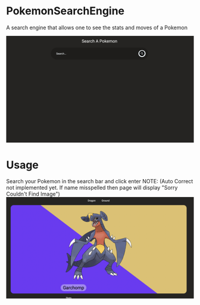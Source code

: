 # PokemonSearchEngine
A search engine that allows one to see the stats and moves of a Pokemon

![Search Bar Picture](https://github.com/xXViridianXx/PokemonSearchEngine/blob/main/images/SearchPicture.png)

# Usage
Search your Pokemon in the search bar and click enter
NOTE: (Auto Correct not implemented yet. If name misspelled then page will display "Sorry Couldn't Find Image")
![A picture of Garchomp](https://github.com/xXViridianXx/PokemonSearchEngine/blob/main/images/Garchomp.png)
